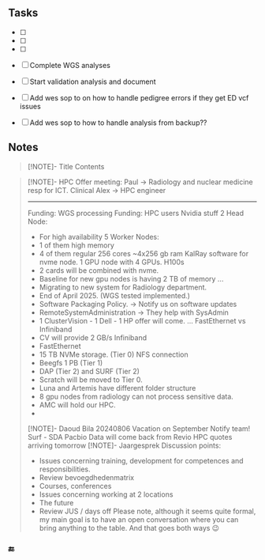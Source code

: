 ## Tasks
- [ ] 
- [ ] 
- [ ] 

- [ ] Complete WGS analyses
- [ ] Start validation analysis and document
- [ ] Add wes sop to on how to handle pedigree errors if they get ED vcf issues
- [ ] Add wes sop to how to handle analysis from backup?? 
## Notes

> [!NOTE]- Title
> Contents


> [!NOTE]- HPC Offer meeting:
> Paul  -> Radiology and nuclear medicine resp for ICT. Clinical 
> Alex  -> HPC engineer
> 
> ---
> Funding: WGS processing
> Funding: HPC users Nvidia stuff
> 2 Head Node:
>   - For high availability
> 5 Worker Nodes:
>    - 1 of them high memory
>    - 4 of them regular 256 cores ~4x256 gb ram
> KalRay software for nvme node.
> 1 GPU node with 4 GPUs. H100s
>   - 2 cards will be combined with nvme.
>   - Baseline for new gpu nodes is having 2 TB of memory
>  ...
>  - Migrating to new system for Radiology department.
>  - End of April 2025. (WGS tested implemented.)
>  - Software Packaging Policy. -> Notify us on software updates
>  - RemoteSystemAdministration -> They help with SysAdmin
>  - 1 ClusterVision - 1 Dell - 1 HP offer will come.
> ...
> FastEthernet vs Infiniband
> - CV will provide 2 GB/s Infiniband
> - FastEthernet 
> - 15 TB NVMe storage. (Tier 0) NFS connection
> - Beegfs 1 PB (Tier 1) 
> - DAP (Tier 2)  and SURF (Tier 2)
> -  Scratch will be moved to Tier 0.
> - Luna and Artemis have different folder structure
> - 8 gpu nodes from radiology can not process sensitive data.
> - AMC will hold our HPC.
> - 
> [!NOTE]- Daoud Bila 20240806
> Vacation on September Notify team!
> Surf - SDA
> Pacbio Data will come back from Revio
> HPC quotes arriving tomorrow
 > [!NOTE]- Jaargesprek
> Discussion points:
> - Issues concerning training, development for competences and responsibilities.
> -  Review bevoegdhedenmatrix
> - Courses, conferences
> - Issues concerning working at 2 locations
> - The future
> - Review JUS / days off
> Please note, although it seems quite formal, my main goal is to have an open conversation where you can bring anything to the table. And that goes both ways 😉
### 🔚